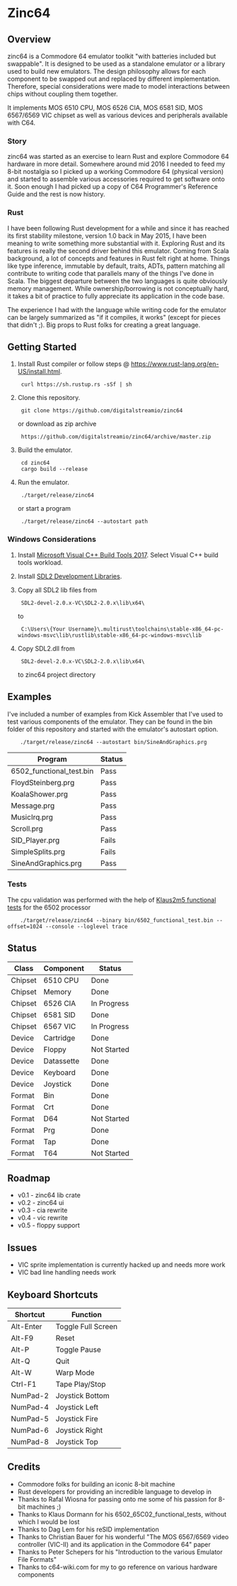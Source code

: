 # Zinc64

## Overview

zinc64 is a Commodore 64 emulator toolkit "with batteries included but
swappable". It is designed to be used as a standalone emulator or a library
used to build new emulators. The design philosophy allows for each component
to be swapped out and replaced by different implementation. Therefore,
special considerations were made to model interactions between chips
without coupling them together.

It implements MOS 6510 CPU, MOS 6526 CIA, MOS 6581 SID,
MOS 6567/6569 VIC chipset as well as various devices and peripherals available
with C64.

### Story

zinc64 was started as an exercise to learn Rust and explore Commodore 64
hardware in more detail. Somewhere around mid 2016 I needed to feed my 8-bit
nostalgia so I picked up a working Commodore 64 (physical version) and started
to assemble various accessories required to get software onto it. Soon enough I
had picked up a copy of C64 Programmer's Reference Guide and the rest is now
history.

### Rust

I have been following Rust development for a while and since it has reached its
first stability milestone, version 1.0 back in May 2015, I have been meaning to
write something more substantial with it. Exploring Rust and its features is
really the second driver behind this emulator. Coming from Scala background, a
lot of concepts and features in Rust felt right at home. Things like type
inference, immutable by default, traits, ADTs, pattern matching all contribute
to writing code that parallels many of the things I've done in Scala. The
biggest departure between the two languages is quite obviously memory
management. While ownership/borrowing is not conceptually hard, it takes a bit
of practice to fully appreciate its application in the code base.

The experience I had with the language while writing code for the emulator
can be largely summarized as "if it compiles, it works" (except for pieces
that didn't ;). Big props to Rust folks for creating a great language.

## Getting Started

1. Install Rust compiler or follow steps @ https://www.rust-lang.org/en-US/install.html.

        curl https://sh.rustup.rs -sSf | sh

2. Clone this repository.

        git clone https://github.com/digitalstreamio/zinc64

	or download as zip archive

		https://github.com/digitalstreamio/zinc64/archive/master.zip

3. Build the emulator.

        cd zinc64
        cargo build --release

4. Run the emulator.

        ./target/release/zinc64

    or start a program

    	./target/release/zinc64 --autostart path

### Windows Considerations

1. Install [Microsoft Visual C++ Build Tools 2017](https://www.visualstudio.com/downloads/#build-tools-for-visual-studio-2017). Select Visual C++ build tools workload.

2. Install [SDL2 Development Libraries](http://www.libsdl.org/release/SDL2-devel-2.0.7-VC.zip).

3. Copy all SDL2 lib files from

		SDL2-devel-2.0.x-VC\SDL2-2.0.x\lib\x64\

	to 

		C:\Users\{Your Username}\.multirust\toolchains\stable-x86_64-pc-windows-msvc\lib\rustlib\stable-x86_64-pc-windows-msvc\lib

4. Copy SDL2.dll from

		SDL2-devel-2.0.x-VC\SDL2-2.0.x\lib\x64\

	to zinc64 project directory

## Examples

I've included a number of examples from Kick Assembler that I've used to test various components of the emulator. They can be found in the bin folder of this repository and started with the emulator's autostart option.

        ./target/release/zinc64 --autostart bin/SineAndGraphics.prg

| Program                  | Status  |
|--------------------------|---------|
| 6502_functional_test.bin | Pass    |
| FloydSteinberg.prg       | Pass    | 
| KoalaShower.prg          | Pass    |
| Message.prg              | Pass    |
| MusicIrq.prg             | Pass    |
| Scroll.prg               | Pass    |
| SID_Player.prg           | Fails   |
| SimpleSplits.prg         | Fails   |
| SineAndGraphics.prg      | Pass    |

### Tests

The cpu validation was performed with the help of [Klaus2m5 functional tests](https://github.com/Klaus2m5/6502_65C02_functional_tests) for the 6502 processor 

        ./target/release/zinc64 --binary bin/6502_functional_test.bin --offset=1024 --console --loglevel trace

## Status

| Class   | Component     | Status      |
|---------|---------------|-------------|
| Chipset | 6510 CPU      | Done
| Chipset | Memory        | Done
| Chipset | 6526 CIA      | In Progress
| Chipset | 6581 SID      | Done
| Chipset | 6567 VIC      | In Progress
| Device  | Cartridge     | Done
| Device  | Floppy        | Not Started
| Device  | Datassette    | Done
| Device  | Keyboard      | Done
| Device  | Joystick      | Done
| Format  | Bin           | Done
| Format  | Crt           | Done
| Format  | D64           | Not Started
| Format  | Prg           | Done
| Format  | Tap           | Done
| Format  | T64           | Not Started

## Roadmap

- v0.1 - zinc64 lib crate
- v0.2 - zinc64 ui
- v0.3 - cia rewrite
- v0.4 - vic rewrite
- v0.5 - floppy support

## Issues

- VIC sprite implementation is currently hacked up and needs more work
- VIC bad line handling needs work

## Keyboard Shortcuts

| Shortcut  | Function          |
|-----------|-------------------|
| Alt-Enter | Toggle Full Screen
| Alt-F9    | Reset
| Alt-P     | Toggle Pause
| Alt-Q     | Quit
| Alt-W     | Warp Mode
| Ctrl-F1   | Tape Play/Stop
| NumPad-2  | Joystick Bottom
| NumPad-4  | Joystick Left
| NumPad-5  | Joystick Fire
| NumPad-6  | Joystick Right
| NumPad-8  | Joystick Top

## Credits

- Commodore folks for building an iconic 8-bit machine
- Rust developers for providing an incredible language to develop in
- Thanks to Rafal Wiosna for passing onto me some of his passion for 8-bit machines ;)
- Thanks to Klaus Dormann for his 6502_65C02_functional_tests, without which I would be lost
- Thanks to Dag Lem for his reSID implementation
- Thanks to Christian Bauer for his wonderful "The MOS 6567/6569 video controller (VIC-II) and its application in the Commodore 64" paper
- Thanks to Peter Schepers for his "Introduction to the various Emulator File Formats"
- Thanks to c64-wiki.com for my to go reference on various hardware components

